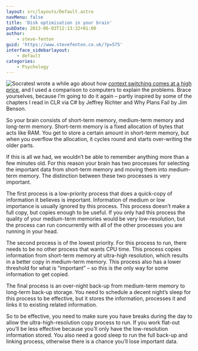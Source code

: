 ```yaml
---
layout: src/layouts/Default.astro
navMenu: false
title: 'Disk optimisation in your brain'
pubDate: 2013-06-03T12:13:32+01:00
author:
    - steve-fenton
guid: 'https://www.stevefenton.co.uk/?p=575'
interface_sidebarlayout:
    - default
categories:
    - Psychology
---
```


![Socrates](https://www.stevefenton.co.uk/wp-content/uploads/2015/07/socrates.jpg)I wrote a while ago about how [context switching comes at a high price](https://www.stevefenton.co.uk/2012/06/Context-Switching-Comes-At-The-Price-Of-Delivery/), and I used a comparison to computers to explain the problems. Brace yourselves, because I’m going to do it again – partly inspired by some of the chapters I read in CLR via C# by Jeffrey Richter and Why Plans Fail by Jim Benson.

So your brain consists of short-term memory, medium-term memory and long-term memory. Short-term memory is a fixed allocation of bytes that acts like RAM. You get to store a certain amount in short-term memory, but when you overflow the allocation, it cycles round and starts over-writing the older parts.

If this is all we had, we wouldn’t be able to remember anything more than a few minutes old. For this reason your brain has two processes for selecting the important data from short-term memory and moving them into medium-term memory. The distinction between these two processes is very important.

The first process is a low-priority process that does a quick-copy of information it believes is important. Information of medium or low importance is usually ignored by this process. This process doesn’t make a full copy, but copies enough to be useful. If you only had this process the quality of your medium-term memories would be very low-resolution, but the process can run concurrently with all of the other processes you are running in your head.

The second process is of the lowest priority. For this process to run, there needs to be no other process that wants CPU time. This process copies information from short-term memory at ultra-high resolution, which results in a better copy in medium-term memory. This process also has a lower threshold for what is “important” – so this is the only way for some information to get copied.

The final process is an over-night back-up from medium-term memory to long-term back-up storage. You need to schedule a decent night’s sleep for this process to be effective, but it stores the information, processes it and links it to existing related information.

So to be effective, you need to make sure you have breaks during the day to allow the ultra-high-resolution copy process to run. If you work flat-out you’ll be less effective because you’ll only have the low-resolution information stored. You also need a good sleep to run the full back-up and linking process, otherwise there is a chance you’ll lose important data.